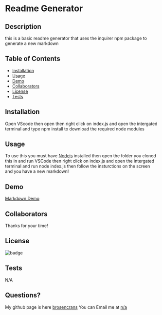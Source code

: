 # Readme Generator
  
  ## Description
  this is a basic readme generator that uses the inquirer npm package to generate a new markdown
    
  ## Table of Contents
    
  - [Installation](#Installation)
  - [Usage](#Usage)
  - [Demo](#Demo)
  - [Collaborators](#Collaborators)
  - [License](#License)
  - [Tests](#Tests)
  
    
  ## Installation
  Open  VScode then open then right click on index.js and open the intergated terminal and type npm install to download the required node modules
    
  ## Usage
   To use this you must have [Nodejs](https://nodejs.org/en/) installed then open the folder you cloned this in and run VSCode then right click on index.js and open      the intergated terminal and run node index.js then follow the insturctions on the screen and you have a new markdown!
 
  ## Demo 
  [Markdown Demo](https://watch.screencastify.com/v/BN0nD7Pd8MC3Mc1zCKKG)
  
  ## Collaborators
  Thanks for your time!
  
  ## License
  ![badge](https://img.shields.io/badge/license-None-green)
  
  ## Tests
  N/A
  
  ## Questions?
  My github page is here [brosencrans](https://github.com/brosencrans)
  You can Email me at <a href="mailto:n/a">n/a</a>
